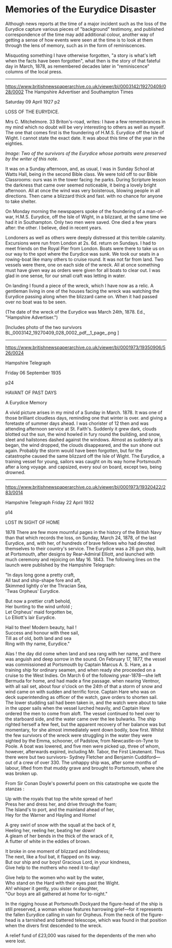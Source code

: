 # Memories of the Eurydice Disaster

Although news reports at the time of a major incident such as the loss of the Eurydice capture various pieces of "background" testimony, and published correspondence of the time may add additional colour, another way of getting a sense of how events were seen at the time is to look at them through the lens of memory, such as in the form of reminiscences.

Misquoting something I have otherwise forgotten, "a story is what's left when the facts have been forgotten", what then is the story of that fateful day in March, 1878, as remembered decades later in "reminiscence" columns of the local press.

---

https://www.britishnewspaperarchive.co.uk/viewer/bl/0003142/19270409/028/0002
The Hampshire Advertiser and Southampton Times

Saturday 09 April 1927
p2

LOSS OF THE EURYDICE.

Mrs C. Mitchelmore. 33 Briton's-road, writes: I have a few remembrances in my mind which no doubt will be very interesting to others as well as myself. The one that comes first is the foundering of H.M.S. Eurydice off the Isle of Wight. I cannot state the exact date. It was about this time of the year in the eighties. 

*Image: Two of the survivors of the Eurydice whose portraits were preserved by the writer of this note.*

It was on a Sunday afternoon, and, as usual, I was in Sunday School at Watts Hall, being in the second Bible class. We were told off to our Bible Classrooms: ours was in the tower facing :he parks. During Scripture lesson the darkness that came over seemed noticeable, it being a lovely bright afternoon. All at once the wind was very boisterous, blowing people in all directions. Then came a blizzard thick and fast. with no chance for anyone to take shelter.

On Monday morning the newspapers spoke of the foundering of a man-of-war, H.M.S. Eurydice, off the Isle of Wight, in a blizzard, at the same time we had it in Southampton. Only two men were saved. One died a few years after: the other. I believe, died in recent years.

Londoners as well as others were deeply distressed at this terrible calamity. Excursions were run from London at 2s. 6d. return on Sundays. I had to meet friends on the Royal Pier from London. Boats were there to take us on our way to the spot where the Eurydice was sunk. We took our seats in a rowing-boat like many others to cruise round. It was not far from land. Two vessels were there, one on each side of the wreck. All at once something must have given way as orders were given for all boats to clear out. I was glad in one sense, for our small craft was letting in water.

On landing I found a piece of the wreck, which I have now as a relic. A gentleman living in one of the houses facing the wreck was watching the Eurydice passing along when the blizzard came on. When it had passed over no boat was to be seen.

(The date of the wreck of the Eurydice was March 24th, 1878. Ed., "Hampshire Advertiser.")

[Includes photo of the two survivors BL_0003142_19270409_028_0002_pdf__1_page_.png ]

---
https://www.britishnewspaperarchive.co.uk/viewer/bl/0001973/19350906/526/0024

Hampshire Telegraph 

Friday 06 September 1935

p24

HAVANT OF PAST DAYS

A Eurydice Memory

A vivid picture arises in my mind of a Sunday in March. 1878. It was one of those brilliant cloudless days, reminding one that winter is over. and giving a foretaste of summer days ahead. I was chorister of 12 then and was attending afternoon service at St. Faith's. Suddenly it grew dark, clouds blotted out the sun, the wind howled in fury round the building, and snow, sleet and hailstones dashed against the windows. Almost as suddenly at is began, the wind dropped, the clouds disappeared, and the sun shone out again. Probably the storm would have been forgotten, but for the catastrophe caused the same blizzard off the Isle of Wight. The Eurydice, a training vessel for young, sailors was caught on its way home Portsmouth after a long voyage. and capsized, every soul on board, except two, being drowned.

---
https://www.britishnewspaperarchive.co.uk/viewer/bl/0001973/19320422/283/0014

Hampshire Telegraph
Friday 22 April 1932

p14

LOST IN SIGHT OF HOME

1878 There are few more mournful pages in the history of the British Navy than that which records the loss, on Sunday, March 24, 1878, of the last Eurydice, and, with her, of hundreds of brave fellows who had devoted themselves to their country's service. The Eurydice was a 26 gun ship, built at Portsmouth, after designs by Rear-Admiral Elliott, and launched with much ceremony and rejoicing on May 16. 1843. The following lines on the launch were published by the Hampshire Telegraph:

"In days long gone a pretty craft,  
All taut and ship-shape fore and aft,  
Skimmed lightly o'er the Thracian Sea,  
'Twas Orpheus' Eurydice.

But now a prettier craft behold,  
Her bunting to the wind unfold ;  
Let Orpheus' maid forgotten be,  
Lo Elliott's lair Eurydice.

Hail to thee! Modern beauty, hail !  
Success and honour with thee sail,  
Till as of old, both land and sea  
Ring with thy name, Eurydice."

Alas ! the day did come when land and sea rang with her name, and there was anguish and deep sorrow in the sound. On February 17, 1877, the vessel was commissioned at Portsmouth by Captain Marcus A. S. Hare, as a training ship for ordinary seamen, and when ready she proceeded on a cruise to the West Indies. On March 6 of the following year-1878—she left Bermuda for home, and had made a fine passage. when nearing Ventnor, with all sail set, about four o'clock on the 24th of that a storm of snow and wind came on with sudden and terrific force. Captain Hare who was on deck superintending as officer of the watch, gave orders to shorten sail. The lower studding sail had been taken in, and the watch were about to take in the upper sails when the vessel lurched heavily, and Captain Hare ordered the men to come from aloft. The vessel continued to heel over to the starboard side, and the water came over the lee bulwarks. The ship righted herself a few feet, but the apparent recovery of her balance was but momentary, for she almost immediately went down bodily, bow first. Whilst the few survivors of the wreck were struggling in the water they were sighted by the Emma, schooner, of Padstow, from Newcastle-on-Tyne to Poole. A boat was lowered, and five men were picked up, three of whom, however, afterwards expired, including Mr. Tabor, the First Lieutenant. Thus there were but two survivors- Sydney Fletcher and Benjamin Cuddiford— out of a crew of over 330. The unhappy ship was, after some months of labour, lifted from that muddy grave and brought to Portsmouth, where she was broken up.

From Sir Conan Doyle's powerful poem on this catastrophe we quote the stanzas :

Up with the royals that top the white spread of her!  
Press her and dress her, and drive through the foam;  
The Island's to port, and the mainland ahead of her,  
Hey for the Warner and Hayling and Home!

A grey swirl of snow with the squall at the back of it,  
Heeling her, reeling her, beating her down!  
A gleam of her bends in the thick of the wrack of it,  
A flutter of white in the eddies of brown.

It broke in one moment of blizzard and blindness;  
The next, like a foul bat, it flapped on its way.  
But our ship and our boys! Gracious Lord, in your kindness,  
Give help to the mothers who need it to-day!

Give help to the women who wait by the water,  
Who stand on the Hard with their eyes past the Wight.  
Ah! whisper it gently, you sister or daughter,  
"Our boys are all gathered at home for to-night."

In the rigging house at Portsmouth Dockyard the figure-head of the ship is still preserved, a woman whose features harrowing grief—for it represents the fallen Eurydice calling in vain for Orpheus. From the neck of the figure-head is a tarnished and battered telescope, which was found in that position when the divers first descended to the wreck.

A relief fund of £23,000 was raised for the dependents of the men who were lost.
